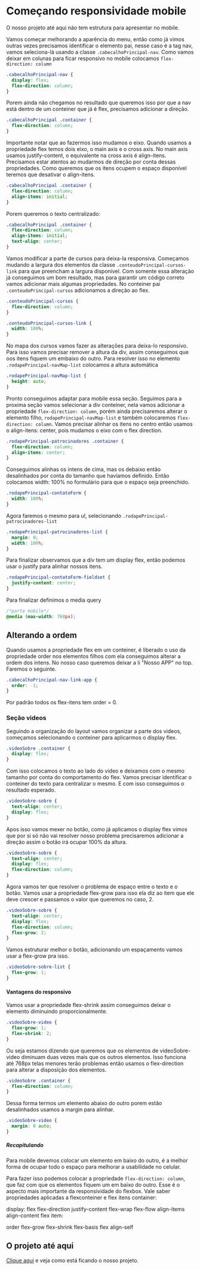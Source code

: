 # Começando responsividade mobile

O nosso projeto até aqui não tem estrutura para apresentar no mobile.

Vamos começar melhorando a aparência do menu, então como já vimos outras vezes precisamos identificar o elemento pai, nesse caso é a tag nav, vamos seleciona-lá usando a classe `.cabecalhoPrincipal-nav`. Como vamos deixar em colunas para ficar responsivo no mobile colocamos
`flex-direction: column`

```css
.cabecalhoPrincipal-nav {
  display: flex;
  flex-direction: column;
}
```

Porem ainda não chegamos no resultado que queremos isso por que a nav está dentro de um conteiner que já é flex, precisamos adicionar a direção.

```css
.cabecalhoPrincipal .container {
  flex-direction: column;
}
```

Importante notar que ao fazermos isso mudamos o eixo. Quando usamos a propriedade flex temos dois eixo, o main axis e o cross axis. No main axis usamos justify-content, o equivalente na cross axis é align-itens. Precisamos estar atentos ao mudarmos de direção por conta dessas propriedades.
Como queremos que os itens ocupem o espaço disponível teremos que desativar o align-itens.

```css
.cabecalhoPrincipal .container {
  flex-direction: column;
  align-items: initial;
}
```

Porem queremos o texto centralizado:

```css
.cabecalhoPrincipal .container {
  flex-direction: column;
  align-items: initial;
  text-align: center;
}
```

Vamos modificar a parte de cursos para deixa-la responsiva. Começamos mudando a largura dos elementos da classe `.conteudoPrincipal-cursos-link` para que preencham a largura disponível.
Com somente essa alteração já conseguimos um bom resultado, mas para garantir um código correto vamos adicionar mais algumas propriedades. No conteiner pai `.conteudoPrincipal-cursos` adicionamos a direção ao flex.

```css
.conteudoPrincipal-cursos {
  flex-direction: column;
}

.conteudoPrincipal-cursos-link {
  width: 100%;
}
```

No mapa dos cursos vamos fazer as alterações para deixa-lo responsivo. Para isso vamos precisar remover a altura da div, assim conseguimos que oos itens fiquem um embaixo do outro. Para resolver isso no elemento `.rodapePrincipal-navMap-list` colocamos a altura automática

```css
.rodapePrincipal-navMap-list {
  height: auto;
}
```

Pronto conseguimos adaptar para mobile essa seção. Seguimos para a proxima seção vamos selecionar a div conteiner, nela vamos adicionar a propriedade `flex-direction: column`, porém ainda precisaremos alterar o elemento filho, `rodapePrincipal-navMap-list` e também colocaremos `flex-direction: column`.
Vamos precisar alinhar os itens no centro então usamos o align-itens: center, pois mudamos o eixo com o flex direction.

```css
.rodapePrincipal-patrocinadores .container {
  flex-direction: column;
  align-items: center;
}
```

Conseguimos alinhas os intens de cima, mas os debaixo então desalinhados por conta do tamanho que havíamos definido. Então colocamos width: 100% no formulário para que o espaço seja preenchido.

```css
.rodapePrincipal-contatoForm {
  width: 100%;
}
```

Agora faremos o mesmo para ul, selecionando `.rodapePrincipal-patrocinadores-list`

```css
.rodapePrincipal-patrocinadores-list {
  margin: 0;
  width: 100%;
}
```

Para finalizar observamos que a div tem um display flex, então podemos usar o justify para alinhar nossos itens.

```css
.rodapePrincipal-contatoForm-fieldset {
  justify-content: center;
}
```

Para finalizar definimos o media query

```css
/*parte mobile*/
@media (max-width: 768px);
```

## Alterando a ordem

Quando usamos a propriedade flex em um conteiner, é liberado o uso da propriedade order nos elementos filhos com ela conseguimos alterar a ordem dos intens. No nosso caso queremos deixar a li "Nosso APP" no top. Faremos o seguinte.

```css
.cabecalhoPrincipal-nav-link-app {
  order: -1;
}
```

Por padrão todos os flex-itens tem order = 0.

### Seção videos

Seguindo a organização do layout vamos organizar a parte dos videos, começamos selecionando o conteiner para aplicarmos o display flex.

```css
.videoSobre .container {
  display: flex;
}
```

Com isso colocamos o texto ao lado do video e deixamos com o mesmo tamanho por conta do comportamento do flex. Vamos precisar identificar o conteiner do texto para centralizar o mesmo. E com isso conseguimos o resultado esperado.

```css
.videoSobre-sobre {
  text-align: center;
  display: flex;
}
```

Apos isso vamos mexer no botão, como já aplicamos o display flex vimos que por si só não vai resolver nosso problema precisaremos adicionar a direção assim o botão irá ocupar 100% da altura.

```css
.videoSobre-sobre {
  text-align: center;
  display: flex;
  flex-direction: column;
}
```

Agora vamos ter que resolver o problema de espaço entre o texto e o botão. Vamos usar a propriedade flex-grow para isso ela diz ao item que ele deve crescer e passamos o valor que queremos no caso, 2.

```css
.videoSobre-sobre {
  text-align: center;
  display: flex;
  flex-direction: column;
  flex-grow: 2;
}
```

Vamos estruturar melhor o botão, adicionando um espaçamento vamos usar a flex-grow pra isso.

```css
.videoSobre-sobre-list {
  flex-grow: 1;
}
```

#### Vantagens do responsivo

Vamos usar a propriedade flex-shrink assim conseguimos deixar o elemento diminuindo proporcionalmente.

```css
.videoSobre-video {
  flex-grow: 1;
  flex-shrink: 2;
}
```

Ou seja estamos dizendo que queremos que os elementos de videoSobre-video diminuam duas vezes mais que os outros elementos.
Isso funciona até 768px telas menores terão problemas então usamos o flex-direction para alterar a disposição dos elementos.

```css
.videoSobre .container {
  flex-direction: column;
}
```

Dessa forma termos um elemento abaixo do outro porem estão desalinhados usamos a margin para alinhar.

```css
.videoSobre-video {
  margin: 0 auto;
}
```

##### Recapitulando

Para mobile devemos colocar um elemento em baixo do outro, é a melhor forma de ocupar todo o espaço para melhorar a usabilidade no celular.

Para fazer isso podemos colocar a propriedade `flex-direction: column`, que faz com que os elementos fiquem um em baixo do outro. Esse é o aspecto mais importante da responsividade do flexbox.
Vale saber propriedades aplicadas a flexconteiner e flex itens
container:

display: flex
flex-direction
justify-content
flex-wrap
flex-flow
align-items
align-content
flex item:

order
flex-grow
flex-shrink
flex-basis
flex
align-self

## O projeto até aqui

[Clique aqui](index.html) e veja como está ficando o nosso projeto.
